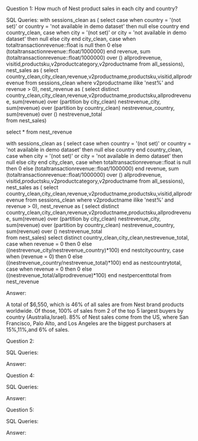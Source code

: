 Question 1: How much of Nest product sales in each city and country? 

SQL Queries:
with 
sessions_clean as (
	select 	case when country = '(not set)' or country = 'not available in demo dataset' then null
		else country end country_clean,
		case when city = '(not set)' or city = 'not available in demo dataset' then null
		else city end city_clean,
		case when totaltransactionrevenue::float is null then 0
		else (totaltransactionrevenue::float/1000000) end revenue,
		sum (totaltransactionrevenue::float/1000000) over () allprodrevenue,
		visitid,productsku,v2productcategory,v2productname
	from all_sessions),
nest_sales as (
	select country_clean,city_clean,revenue,v2productname,productsku,visitid,allprodrevenue
		from sessions_clean
		where v2productname ilike 'nest%' and revenue > 0),
nest_revenue as (
	select 	distinct country_clean,city_clean,revenue,v2productname,productsku,allprodrevenue,
		sum(revenue) over (partition by city_clean) nestrevenue_city,
		sum(revenue) over (partition by country_clean) nestrevenue_country,
		sum(revenue) over () nestrevenue_total		
	from nest_sales)
	
select * from nest_revenue

with 
sessions_clean as (
	select 	case when country = '(not set)' or country = 'not available in demo dataset' then null
		else country end country_clean,
		case when city = '(not set)' or city = 'not available in demo dataset' then null
		else city end city_clean,
		case when totaltransactionrevenue::float is null then 0
		else (totaltransactionrevenue::float/1000000) end revenue,
		sum (totaltransactionrevenue::float/1000000) over () allprodrevenue,
		visitid,productsku,v2productcategory,v2productname
	from all_sessions),
nest_sales as (
	select country_clean,city_clean,revenue,v2productname,productsku,visitid,allprodrevenue
		from sessions_clean
		where v2productname ilike 'nest%' and revenue > 0),
nest_revenue as (
	select 	distinct country_clean,city_clean,revenue,v2productname,productsku,allprodrevenue,
		sum(revenue) over (partition by city_clean) nestrevenue_city,
		sum(revenue) over (partition by country_clean) nestrevenue_country,
		sum(revenue) over () nestrevenue_total		
	from nest_sales)
select distinct country_clean,city_clean,nestrevenue_total,
	case when revenue = 0 then 0
		else ((nestrevenue_city/nestrevenue_country)*100) end nestcitycountry,
	case when (revenue = 0) then 0
		else ((nestrevenue_country/nestrevenue_total)*100) end as nestcountrytotal,
	case when revenue = 0 then 0
		else ((nestrevenue_total/allprodrevenue)*100) end nestpercenttotal
	from nest_revenue

Answer:

A total of $6,550, which is 46% of all sales are from Nest brand products worldwide. Of those, 100% of sales from 2 of the 
top 5 largest buyers by country (Australia,Israel). 85% of Nest sales come from the US, where San
Francisco, Palo Alto, and Los Angeles are the biggest purchasers at 15%,11%,and 6% of sales.


Question 2: 

SQL Queries:

Answer:



Question 4: 

SQL Queries:

Answer:



Question 5: 

SQL Queries:

Answer:

